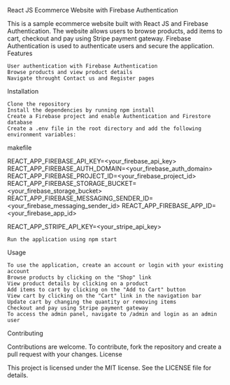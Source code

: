 React JS Ecommerce Website with Firebase Authentication

This is a sample ecommerce website built with React JS and Firebase Authentication. The website allows users to browse products, add items to cart, checkout and pay using Stripe payment gateway. Firebase Authentication is used to authenticate users and secure the application.
Features

    User authentication with Firebase Authentication
    Browse products and view product details
    Navigate throught Contact us and Register pages
    

Installation

    Clone the repository
    Install the dependencies by running npm install
    Create a Firebase project and enable Authentication and Firestore database
    Create a .env file in the root directory and add the following environment variables:

makefile

REACT_APP_FIREBASE_API_KEY=<your_firebase_api_key>
REACT_APP_FIREBASE_AUTH_DOMAIN=<your_firebase_auth_domain>
REACT_APP_FIREBASE_PROJECT_ID=<your_firebase_project_id>
REACT_APP_FIREBASE_STORAGE_BUCKET=<your_firebase_storage_bucket>
REACT_APP_FIREBASE_MESSAGING_SENDER_ID=<your_firebase_messaging_sender_id>
REACT_APP_FIREBASE_APP_ID=<your_firebase_app_id>

REACT_APP_STRIPE_API_KEY=<your_stripe_api_key>

    Run the application using npm start

Usage

    To use the application, create an account or login with your existing account
    Browse products by clicking on the "Shop" link
    View product details by clicking on a product
    Add items to cart by clicking on the "Add to Cart" button
    View cart by clicking on the "Cart" link in the navigation bar
    Update cart by changing the quantity or removing items
    Checkout and pay using Stripe payment gateway
    To access the admin panel, navigate to /admin and login as an admin user

Contributing

Contributions are welcome. To contribute, fork the repository and create a pull request with your changes.
License

This project is licensed under the MIT license. See the LICENSE file for details.

